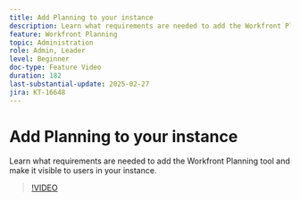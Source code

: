 ```yaml
---
title: Add Planning to your instance
description: Learn what requirements are needed to add the Workfront Planning tool and make it visible to users in your instance.
feature: Workfront Planning
topic: Administration
role: Admin, Leader
level: Beginner
doc-type: Feature Video
duration: 182
last-substantial-update: 2025-02-27
jira: KT-16648
---
```


# Add Planning to your instance

Learn what requirements are needed to add the Workfront Planning tool and make it visible to users in your instance.

>[!VIDEO](https://video.tv.adobe.com/v/3447930/?learn=on&enablevpops)
